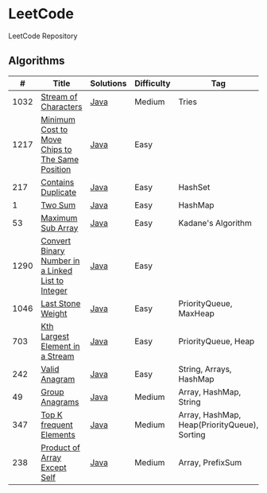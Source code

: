 # LeetCode
LeetCode Repository

## Algorithms

| #    | Title                                                                                                                                 | Solutions                                                                                          | Difficulty | Tag                                          |
|------|---------------------------------------------------------------------------------------------------------------------------------------|----------------------------------------------------------------------------------------------------|------------|----------------------------------------------|
| 1032 | [Stream of Characters](https://leetcode.com/problems/stream-of-characters/)                                                           | [Java](../master/src/main/java/com/leetcode/problems/StreamOfCharacters.java)                      | Medium     | Tries                                        |     
| 1217 | [Minimum Cost to Move Chips to The Same Position](https://leetcode.com/problems/minimum-cost-to-move-chips-to-the-same-position/)     | [Java](../master/src/main/java/com/leetcode/problems/MinimumCostToMoveChipsToTheSamePosition.java) | Easy       |                                              |     
| 217  | [Contains Duplicate](https://leetcode.com/problems/contains-duplicate/)                                                               | [Java](../master/src/main/java/com/leetcode/problems/ContainsDuplicate.java)                       | Easy       | HashSet                                      |     
| 1    | [Two Sum](https://leetcode.com/problems/two-sum/)                                                                                     | [Java](../master/src/main/java/com/leetcode/problems/TwoSum.java)                                  | Easy       | HashMap                                      |     
| 53   | [Maximum Sub Array](https://leetcode.com/problems/maximum-subarray/)                                                                  | [Java](../master/src/main/java/com/leetcode/problems/MaximumSubArray.java)                         | Easy       | Kadane's Algorithm                           |     
| 1290 | [Convert Binary Number in a Linked List to Integer](https://leetcode.com/problems/convert-binary-number-in-a-linked-list-to-integer/) | [Java](../master/src/main/java/com/leetcode/problems/LinkedListBinaryNumberToInteger.java)         | Easy       |                                              |     
| 1046 | [Last Stone Weight](https://leetcode.com/problems/last-stone-weight/)                                                                 | [Java](../master/src/main/java/com/leetcode/problems/LastStoneWeight.java)                         | Easy       | PriorityQueue, MaxHeap                       |
| 703  | [Kth Largest Element in a Stream](https://leetcode.com/problems/kth-largest-element-in-a-stream/)                                     | [Java](../master/src/main/java/com/leetcode/problems/KthLargest.java)                              | Easy       | PriorityQueue, Heap                          |
| 242  | [Valid Anagram](https://leetcode.com/problems/valid-anagram/)                                                                         | [Java](../master/src/main/java/com/leetcode/problems/ValidAnagram.java)                            | Easy       | String, Arrays, HashMap                      |
| 49   | [Group Anagrams](https://leetcode.com/problems/group-anagrams/)                                                                       | [Java](../master/src/main/java/com/leetcode/problems/GroupAnagrams.java)                            | Medium     | Array, HashMap, String                       |
| 347  | [Top K frequent Elements](https://leetcode.com/problems/top-k-frequent-elements/)                                                     | [Java](../master/src/main/java/com/leetcode/problems/TopKFrequentElements.java)                            | Medium     | Array, HashMap, Heap(PriorityQueue), Sorting |
| 238  | [Product of Array Except Self](https://leetcode.com/problems/product-of-array-except-self/)                                                | [Java](../master/src/main/java/com/leetcode/problems/ProductOfArrayExceptSelf.java)                            | Medium     | Array, PrefixSum                             |